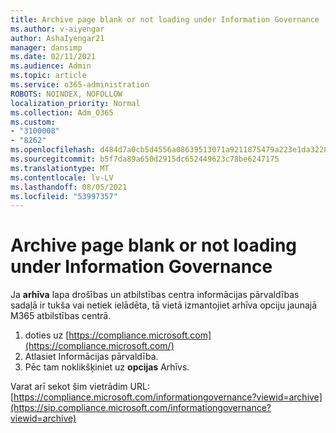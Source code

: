 ```yaml
---
title: Archive page blank or not loading under Information Governance
ms.author: v-aiyengar
author: AshaIyengar21
manager: dansimp
ms.date: 02/11/2021
ms.audience: Admin
ms.topic: article
ms.service: o365-administration
ROBOTS: NOINDEX, NOFOLLOW
localization_priority: Normal
ms.collection: Adm_O365
ms.custom:
- "3100008"
- "8262"
ms.openlocfilehash: d484d7a0cb5d4556a08639513071a9211875479a223e1da3228c7074fadcf4c8
ms.sourcegitcommit: b5f7da89a650d2915dc652449623c78be6247175
ms.translationtype: MT
ms.contentlocale: lv-LV
ms.lasthandoff: 08/05/2021
ms.locfileid: "53997357"
---
```

# <a name="archive-page-blank-or-not-loading-under-information-governance"></a>Archive page blank or not loading under Information Governance

Ja **arhīva** lapa drošības un atbilstības centra informācijas pārvaldības sadaļā ir  tukša vai netiek ielādēta, tā vietā izmantojiet arhīva opciju jaunajā M365 atbilstības centrā.

1. doties uz [https://compliance.microsoft.com](https://compliance.microsoft.com/)
1. Atlasiet Informācijas pārvaldība.
1. Pēc tam noklikšķiniet uz **opcijas** Arhīvs.

Varat arī sekot šim vietrādim URL: [https://compliance.microsoft.com/informationgovernance?viewid=archive](https://sip.compliance.microsoft.com/informationgovernance?viewid=archive)